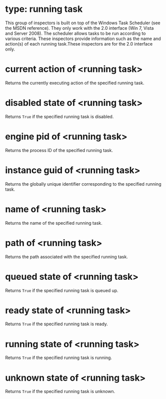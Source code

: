 # type: running task

This group of inspectors is built on top of the Windows Task Scheduler (see the MSDN reference). They only work with the 2.0 interface (Win 7, Vista and Server 2008). The scheduler allows tasks to be run according to various criteria. These inspectors provide information such as the name and action(s) of each running task.These inspectors are for the 2.0 interface only.

# current action of &lt;running task&gt;

Returns the currently executing action of the specified running task.

# disabled state of &lt;running task&gt;

Returns `True` if the specified running task is disabled.

# engine pid of &lt;running task&gt;

Returns the process ID of the specified running task.

# instance guid of &lt;running task&gt;

Returns the globally unique identifier corresponding to the specified running task.

# name of &lt;running task&gt;

Returns the name of the specified running task.

# path of &lt;running task&gt;

Returns the path associated with the specified running task.

# queued state of &lt;running task&gt;

Returns `True` if the specified running task is queued up.

# ready state of &lt;running task&gt;

Returns `True` if the specified running task is ready.

# running state of &lt;running task&gt;

Returns `True` if the specified running task is running.

# unknown state of &lt;running task&gt;

Returns `True` if the specified running task is unknown.
